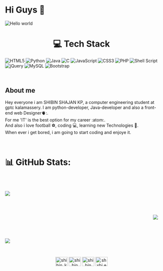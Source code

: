 # Hi Guys :wave:

<img src="https://raw.githubusercontent.com/sagar-viradiya/sagar-viradiya/master/resources/banner.png" alt="Hello world">


<div align="center"></div>




<h1 align="center">💻 Tech Stack</h1>

![HTML5](https://img.shields.io/badge/html5-%23E34F26.svg?style=for-the-badge&logo=html5&logoColor=white) ![Python](https://img.shields.io/badge/python-3670A0?style=for-the-badge&logo=python&logoColor=ffdd54) ![Java](https://img.shields.io/badge/java-%23ED8B00.svg?style=for-the-badge&logo=openjdk&logoColor=white) ![C](https://img.shields.io/badge/c-%2300599C.svg?style=for-the-badge&logo=c&logoColor=white) ![JavaScript](https://img.shields.io/badge/javascript-%23323330.svg?style=for-the-badge&logo=javascript&logoColor=%23F7DF1E) ![CSS3](https://img.shields.io/badge/css3-%231572B6.svg?style=for-the-badge&logo=css3&logoColor=white) ![PHP](https://img.shields.io/badge/php-%23777BB4.svg?style=for-the-badge&logo=php&logoColor=white) ![Shell Script](https://img.shields.io/badge/shell_script-%23121011.svg?style=for-the-badge&logo=gnu-bash&logoColor=white) ![jQuery](https://img.shields.io/badge/jquery-%230769AD.svg?style=for-the-badge&logo=jquery&logoColor=white) ![MySQL](https://img.shields.io/badge/mysql-%2300000f.svg?style=for-the-badge&logo=mysql&logoColor=white) ![Bootstrap](https://img.shields.io/badge/bootstrap-%238511FA.svg?style=for-the-badge&logo=bootstrap&logoColor=white)

<br>




## About me

Hey everyone i am SHIBIN SHAJAN KP, a computer engineering student at gptc kalamassery. I am python-developer, Java-developer and also a front-end web Designer🫀:. <br> For me 'IT' is the best option for my career :atom:. <br> And also i love football ⚽, coding 💻, learning new Technologies 🤖. <br> When ever i get bored, i am going to start coding and enjoye it. 

<br>





# 📊 GitHub Stats:

<br> <br>
<div align="left">
  
![](https://github-readme-stats.vercel.app/api?username=shibin256&theme=dark&hide_border=true&include_all_commits=false&count_private=false)<br/>

</div> 
<br> <br>

<div align="right">
  
![](https://github-readme-streak-stats.herokuapp.com/?user=shibin256&theme=dark&hide_border=true)<br/>

</div>
<br> <br>
<div align="left">
  
![](https://github-readme-stats.vercel.app/api/top-langs/?username=shibin256&theme=dark&hide_border=true&include_all_commits=false&count_private=false&layout=compact)

</div>



<br><p align="center">
<a href="https://twitter.com/shibin_kp1012" target="blank"><img align="center" src="https://raw.githubusercontent.com/rahuldkjain/github-profile-readme-generator/master/src/images/icons/Social/twitter.svg" alt="shibin_kp1012" height="30" width="40" /></a>
<a href="https://linkedin.com/in/shibin kp" target="blank"><img align="center" src="https://raw.githubusercontent.com/rahuldkjain/github-profile-readme-generator/master/src/images/icons/Social/linked-in-alt.svg" alt="shibin kp" height="30" width="40" /></a>
<a href="https://fb.com/shibin shajan kp" target="blank"><img align="center" src="https://raw.githubusercontent.com/rahuldkjain/github-profile-readme-generator/master/src/images/icons/Social/facebook.svg" alt="shibin shajan kp" height="30" width="40" /></a>
<a href="https://instagram.com/shxbi.eee" target="blank"><img align="center" src="https://raw.githubusercontent.com/rahuldkjain/github-profile-readme-generator/master/src/images/icons/Social/instagram.svg" alt="shxbi.eee" height="30" width="40" /></a>
</p><br>



